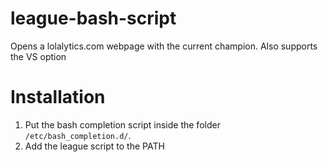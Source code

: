 # league-bash-script
Opens a lolalytics.com webpage with the current champion. Also supports the VS option


# Installation

1. Put the bash completion script inside the folder `/etc/bash_completion.d/`.
2. Add the league script to the PATH
